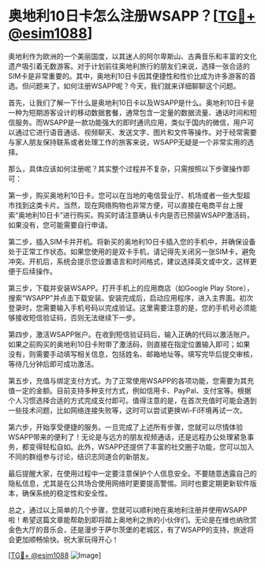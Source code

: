 # 奥地利10日卡怎么注册WSAPP？[[TG💪+ @esim1088](https://t.me/s/esim1088)]

奥地利作为欧洲的一个美丽国度，以其迷人的阿尔卑斯山、古典音乐和丰富的文化遗产吸引着无数游客。对于计划前往奥地利旅行的朋友们来说，选择一张合适的SIM卡是非常重要的。其中，奥地利10日卡因其便捷性和性价比成为许多游客的首选。但问题来了，如何注册WSAPP呢？今天，我们就来详细聊聊这个问题。

首先，让我们了解一下什么是奥地利10日卡以及WSAPP是什么。奥地利10日卡是一种为短期游客设计的移动数据套餐，通常包含一定量的数据流量、通话时间和短信服务。而WSAPP是一款功能强大的即时通讯应用，类似于国内的微信，用户可以通过它进行语音通话、视频聊天、发送文字、图片和文件等操作。对于经常需要与家人朋友保持联系或者处理工作的旅客来说，WSAPP无疑是一个非常实用的选择。

那么，具体应该如何注册呢？其实整个过程并不复杂，只需按照以下步骤操作即可：

第一步，购买奥地利10日卡。您可以在当地的电信营业厅、机场或者一些大型超市找到这类卡片。当然，现在网络购物也非常方便，可以直接在电商平台上搜索“奥地利10日卡”进行购买。购买时请注意确认卡内是否已预装WSAPP激活码，如果没有，您可能需要自行申请。

第二步，插入SIM卡并开机。将新买的奥地利10日卡插入您的手机中，并确保设备处于正常工作状态。如果您使用的是双卡手机，请记得先关闭另一张SIM卡，避免冲突。开机后，系统会提示您设置语言和时间格式，建议选择英文或中文，这样更便于后续操作。

第三步，下载并安装WSAPP。打开手机上的应用商店（如Google Play Store），搜索“WSAPP”并点击下载安装。安装完成后，启动应用程序，进入主界面。初次登录时，您需要输入手机号码以完成验证。这里需要注意的是，您的手机号必须能够接收短信验证码，否则无法继续下一步。

第四步，激活WSAPP账户。在收到短信验证码后，输入正确的代码以激活账户。如果之前购买的奥地利10日卡附带了激活码，则直接在指定位置输入即可；如果没有，则需要手动填写相关信息，包括姓名、邮箱地址等。填写完毕后提交审核，等待几分钟后即可成功激活。

第五步，充值与绑定支付方式。为了正常使用WSAPP的各项功能，您需要为其充值一定的金额。目前支持多种支付方式，例如信用卡、PayPal、支付宝等。根据个人习惯选择合适的方式完成支付即可。值得注意的是，在首次充值时可能会遇到一些技术问题，比如网络连接失败等，这时可以尝试更换Wi-Fi环境再试一次。

第六步，开始享受便捷的服务。一旦完成了上述所有步骤，您就可以尽情体验WSAPP带来的便利了！无论是与远方的朋友视频通话，还是远程办公处理紧急事务，都变得轻松自如。此外，WSAPP还提供了丰富的社交圈子功能，您可以加入不同的群组参与讨论，结识志同道合的新朋友。

最后提醒大家，在使用过程中一定要注意保护个人信息安全。不要随意透露自己的隐私信息，尤其是在公共场合使用网络时更要提高警惕。同时也要定期更新软件版本，确保系统的稳定性和安全性。

总之，通过以上简单的几个步骤，您就可以顺利地在奥地利注册并使用WSAPP啦！希望这篇文章能帮助到即将踏上奥地利之旅的小伙伴们。无论是在维也纳欣赏金色大厅的音乐会，还是漫步于萨尔茨堡的老城区，有了WSAPP的支持，旅途将会更加顺畅愉快。祝大家玩得开心！

[[TG💪+ @esim1088](https://t.me/s/esim1088) ![Image](https://i.postimg.cc/4NQfJmqS/Snipaste-2025-05-13-00-14-12.png)]